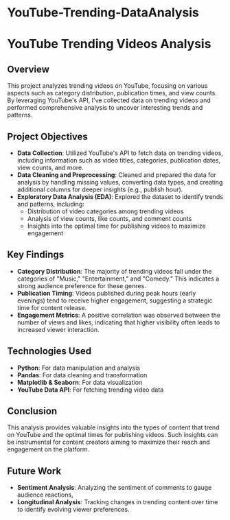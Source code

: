 # YouTube-Trending-DataAnalysis
# YouTube Trending Videos Analysis

## Overview

This project analyzes trending videos on YouTube, focusing on various aspects such as category distribution, publication times, and view counts. By leveraging YouTube's API, I've collected data on trending videos and performed comprehensive analysis to uncover interesting trends and patterns.

## Project Objectives

- **Data Collection**: Utilized YouTube's API to fetch data on trending videos, including information such as video titles, categories, publication dates, view counts, and more.
- **Data Cleaning and Preprocessing**: Cleaned and prepared the data for analysis by handling missing values, converting data types, and creating additional columns for deeper insights (e.g., publish hour).
- **Exploratory Data Analysis (EDA)**: Explored the dataset to identify trends and patterns, including:
  - Distribution of video categories among trending videos
  - Analysis of view counts, like counts, and comment counts
  - Insights into the optimal time for publishing videos to maximize engagement

## Key Findings

- **Category Distribution**: The majority of trending videos fall under the categories of "Music," "Entertainment," and "Comedy." This indicates a strong audience preference for these genres.
- **Publication Timing**: Videos published during peak hours (early evenings) tend to receive higher engagement, suggesting a strategic time for content release.
- **Engagement Metrics**: A positive correlation was observed between the number of views and likes, indicating that higher visibility often leads to increased viewer interaction.

## Technologies Used

- **Python**: For data manipulation and analysis
- **Pandas**: For data cleaning and transformation
- **Matplotlib & Seaborn**: For data visualization
- **YouTube Data API**: For fetching trending video data

## Conclusion

This analysis provides valuable insights into the types of content that trend on YouTube and the optimal times for publishing videos. Such insights can be instrumental for content creators aiming to maximize their reach and engagement on the platform.

## Future Work

- **Sentiment Analysis**: Analyzing the sentiment of comments to gauge audience reactions,
- **Longitudinal Analysis**: Tracking changes in trending content over time to identify evolving viewer preferences.

